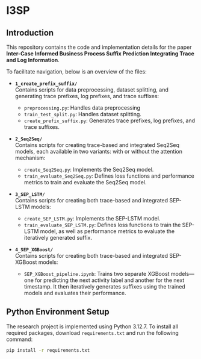 # I3SP

## Introduction

This repository contains the code and implementation details for the paper **Inter-Case Informed Business Process Suffix Prediction Integrating Trace and Log Information**.

To facilitate navigation, below is an overview of the files:

- **`1_create_prefix_suffix/`**  
  Contains scripts for data preprocessing, dataset splitting, and generating trace prefixes, log prefixes, and trace suffixes:  
  - `preprocessing.py`: Handles data preprocessing
  - `train_test_split.py`: Handles dataset splitting.  
  - `create_prefix_suffix.py`: Generates trace prefixes, log prefixes, and trace suffixes.  

- **`2_Seq2Seq/`**  
  Contains scripts for creating trace-based and integrated Seq2Seq models, each available in two variants: with or without the attention mechanism:
  - `create_Seq2Seq.py`: Implements the Seq2Seq model.
  - `train_evaluate_Seq2Seq.py`: Defines loss functions and performance metrics to train and evaluate the Seq2Seq model.

- **`3_SEP_LSTM/`**  
  Contains scripts for creating both trace-based and integrated SEP-LSTM models:  
  - `create_SEP_LSTM.py`: Implements the SEP-LSTM model.
  - `train_evaluate_SEP_LSTM.py`: Defines loss functions to train the SEP-LSTM model, as well as performance metrics to evaluate the iteratively generated suffix.

- **`4_SEP_XGBoost/`**  
  Contains scripts for creating both trace-based and integrated SEP-XGBoost models:  
  - `SEP_XGBoost_pipeline.ipynb`: Trains two separate XGBoost models—one for predicting the next activity label and another for the next timestamp. It then iteratively generates suffixes using the trained models and evaluates their performance.

## Python Environment Setup

The research project is implemented using Python 3.12.7. To install all required packages, download `requirements.txt` and run the following command:

```bash
pip install -r requirements.txt
